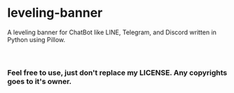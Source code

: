 # leveling-banner
A leveling banner for ChatBot like LINE, Telegram, and Discord written in Python using Pillow.
<br>
<br>
<br>
### Feel free to use, just don't replace my LICENSE. Any copyrights goes to it's owner.
